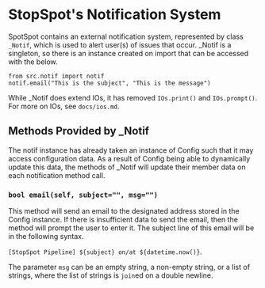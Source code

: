 # StopSpot's Notification System

SpotSpot contains an external notification system, represented by class
`_Notif`, which is used to alert user(s) of issues that occur. _Notif is a
singleton, so there is an instance created on import that can be accessed with
the below.  

`from src.notif import notif`  
`notif.email("This is the subject", "This is the message")`  

While _Notif does extend IOs, it has removed `IOs.print()` and `IOs.prompt()`.
For more on IOs, see `docs/ios.md`.

## Methods Provided by _Notif

The notif instance has already taken an instance of Config such that it may
access configuration data. As a result of Config being able to dynamically
update this data, the methods of _Notif will update their member data on each
notification method call.

### `bool email(self, subject="", msg="")`

This method will send an email to the designated address stored in the Config
instance. If there is insufficient data to send the email, then the method will
prompt the user to enter it. The subject line of this email will be in the
following syntax.  

`[StopSpot Pipeline] ${subject} on/at ${datetime.now()}`.  

The parameter `msg` can be an empty string, a non-empty string, or a list of
strings, where the list of strings is `join`ed on a double newline.
